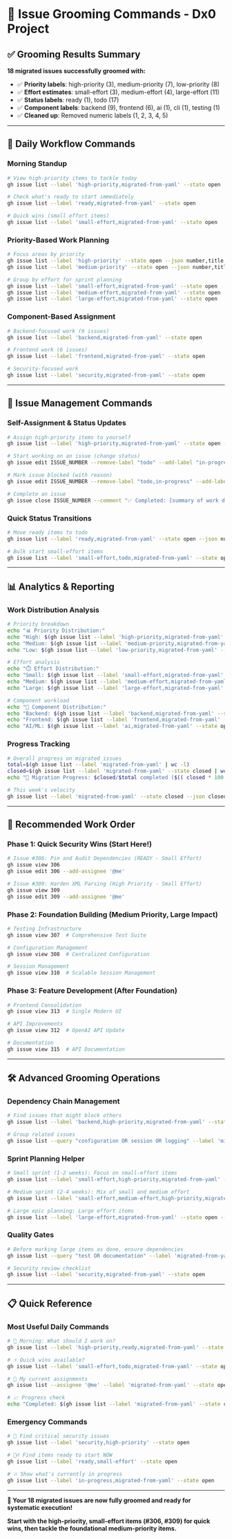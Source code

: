 # 🧹 Issue Grooming Commands - Dx0 Project

## ✅ Grooming Results Summary

**18 migrated issues successfully groomed with:**
- ✅ **Priority labels**: high-priority (3), medium-priority (7), low-priority (8)
- ✅ **Effort estimates**: small-effort (3), medium-effort (4), large-effort (11)
- ✅ **Status labels**: ready (1), todo (17)
- ✅ **Component labels**: backend (9), frontend (6), ai (1), cli (1), testing (1)
- ✅ **Cleaned up**: Removed numeric labels (1, 2, 3, 4, 5)

---

## 🚀 Daily Workflow Commands

### Morning Standup
```bash
# View high-priority items to tackle today
gh issue list --label 'high-priority,migrated-from-yaml' --state open

# Check what's ready to start immediately
gh issue list --label 'ready,migrated-from-yaml' --state open

# Quick wins (small effort items)
gh issue list --label 'small-effort,migrated-from-yaml' --state open
```

### Priority-Based Work Planning
```bash
# Focus areas by priority
gh issue list --label 'high-priority' --state open --json number,title,labels | jq -r '.[] | "# \(.number): \(.title)"'
gh issue list --label 'medium-priority' --state open --json number,title,labels | jq -r '.[] | "# \(.number): \(.title)"'

# Group by effort for sprint planning
gh issue list --label 'small-effort,migrated-from-yaml' --state open
gh issue list --label 'medium-effort,migrated-from-yaml' --state open  
gh issue list --label 'large-effort,migrated-from-yaml' --state open
```

### Component-Based Assignment
```bash
# Backend-focused work (9 issues)
gh issue list --label 'backend,migrated-from-yaml' --state open

# Frontend work (6 issues)  
gh issue list --label 'frontend,migrated-from-yaml' --state open

# Security-focused work
gh issue list --label 'security,migrated-from-yaml' --state open
```

---

## 🎯 Issue Management Commands

### Self-Assignment & Status Updates
```bash
# Assign high-priority items to yourself
gh issue list --label 'high-priority,migrated-from-yaml' --state open --json number --jq '.[].number' | head -3 | xargs -I {} gh issue edit {} --add-assignee '@me'

# Start working on an issue (change status)
gh issue edit ISSUE_NUMBER --remove-label "todo" --add-label "in-progress"

# Mark issue blocked (with reason)
gh issue edit ISSUE_NUMBER --remove-label "todo,in-progress" --add-label "blocked" --comment "Blocked by: [reason]"

# Complete an issue  
gh issue close ISSUE_NUMBER --comment "✅ Completed: [summary of work done]"
```

### Quick Status Transitions
```bash
# Move ready items to todo
gh issue list --label 'ready,migrated-from-yaml' --state open --json number --jq '.[].number' | xargs -I {} gh issue edit {} --remove-label "ready" --add-label "todo"

# Bulk start small-effort items
gh issue list --label 'small-effort,todo,migrated-from-yaml' --state open --json number --jq '.[].number' | head -2 | xargs -I {} gh issue edit {} --remove-label "todo" --add-label "in-progress" --add-assignee "@me"
```

---

## 📊 Analytics & Reporting

### Work Distribution Analysis
```bash
# Priority breakdown
echo "📊 Priority Distribution:"
echo "High: $(gh issue list --label 'high-priority,migrated-from-yaml' --state open | wc -l)"
echo "Medium: $(gh issue list --label 'medium-priority,migrated-from-yaml' --state open | wc -l)" 
echo "Low: $(gh issue list --label 'low-priority,migrated-from-yaml' --state open | wc -l)"

# Effort analysis
echo "⏱️ Effort Distribution:"  
echo "Small: $(gh issue list --label 'small-effort,migrated-from-yaml' --state open | wc -l)"
echo "Medium: $(gh issue list --label 'medium-effort,migrated-from-yaml' --state open | wc -l)"
echo "Large: $(gh issue list --label 'large-effort,migrated-from-yaml' --state open | wc -l)"

# Component workload
echo "🔧 Component Distribution:"
echo "Backend: $(gh issue list --label 'backend,migrated-from-yaml' --state open | wc -l)"
echo "Frontend: $(gh issue list --label 'frontend,migrated-from-yaml' --state open | wc -l)"
echo "AI/ML: $(gh issue list --label 'ai,migrated-from-yaml' --state open | wc -l)"
```

### Progress Tracking
```bash
# Overall progress on migrated issues
total=$(gh issue list --label 'migrated-from-yaml' | wc -l)
closed=$(gh issue list --label 'migrated-from-yaml' --state closed | wc -l)
echo "🎯 Migration Progress: $closed/$total completed ($(( closed * 100 / total ))%)"

# This week's velocity
gh issue list --label 'migrated-from-yaml' --state closed --json closedAt | jq --arg week "$(date -d '7 days ago' -I)" '.[] | select(.closedAt > $week)' | wc -l
```

---

## 🎯 Recommended Work Order

### Phase 1: Quick Security Wins (Start Here!)
```bash
# Issue #306: Pin and Audit Dependencies (READY - Small Effort)
gh issue view 306
gh issue edit 306 --add-assignee '@me'

# Issue #309: Harden XML Parsing (High Priority - Small Effort)  
gh issue view 309
gh issue edit 309 --add-assignee '@me'
```

### Phase 2: Foundation Building (Medium Priority, Large Impact)
```bash
# Testing Infrastructure
gh issue view 307  # Comprehensive Test Suite

# Configuration Management  
gh issue view 308  # Centralized Configuration

# Session Management
gh issue view 310  # Scalable Session Management
```

### Phase 3: Feature Development (After Foundation)
```bash
# Frontend Consolidation
gh issue view 313  # Single Modern UI

# API Improvements
gh issue view 312  # OpenAI API Update

# Documentation
gh issue view 315  # API Documentation
```

---

## 🛠️ Advanced Grooming Operations

### Dependency Chain Management
```bash
# Find issues that might block others
gh issue list --label 'backend,high-priority,migrated-from-yaml' --state open

# Group related issues
gh issue list --query "configuration OR session OR logging" --label 'migrated-from-yaml' --state open
```

### Sprint Planning Helper
```bash
# Small sprint (1-2 weeks): Focus on small-effort items
gh issue list --label 'small-effort,high-priority,migrated-from-yaml' --state open

# Medium sprint (2-4 weeks): Mix of small and medium effort
gh issue list --label 'small-effort,medium-effort,high-priority,migrated-from-yaml' --state open

# Large epic planning: Large effort items
gh issue list --label 'large-effort,migrated-from-yaml' --state open --json number,title,labels | jq -r '.[] | "Epic: #\(.number) - \(.title)"'
```

### Quality Gates
```bash
# Before marking large items as done, ensure dependencies
gh issue list --query "test OR documentation" --label 'migrated-from-yaml' --state open

# Security review checklist
gh issue list --label 'security,migrated-from-yaml' --state open
```

---

## 📋 Quick Reference

### Most Useful Daily Commands
```bash
# 🌅 Morning: What should I work on?
gh issue list --label 'high-priority,ready,migrated-from-yaml' --state open

# ⚡ Quick wins available?  
gh issue list --label 'small-effort,todo,migrated-from-yaml' --state open

# 🎯 My current assignments
gh issue list --assignee '@me' --label 'migrated-from-yaml' --state open

# 📈 Progress check
echo "Completed: $(gh issue list --label 'migrated-from-yaml' --state closed | wc -l)/18"
```

### Emergency Commands
```bash
# 🚨 Find critical security issues
gh issue list --label 'security,high-priority' --state open

# 🏃‍♂️ Find items ready to start NOW
gh issue list --label 'ready,small-effort' --state open

# 🔥 Show what's currently in progress
gh issue list --label 'in-progress,migrated-from-yaml' --state open
```

---

**🎉 Your 18 migrated issues are now fully groomed and ready for systematic execution!**

**Start with the high-priority, small-effort items (#306, #309) for quick wins, then tackle the foundational medium-priority items.**